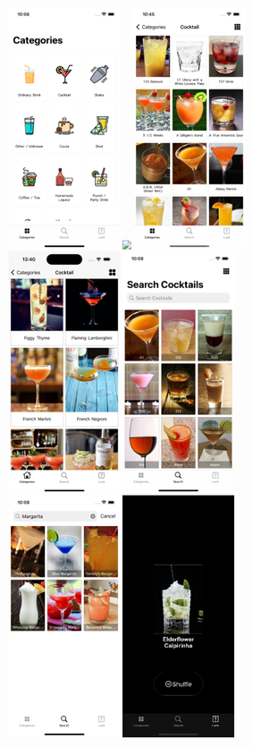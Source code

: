 <p float="left">
  <img src="https://github.com/EnsarOzturk/CocktailApp/blob/mvvm/Screenshots/Categories.png" width="200" />
  <img src="https://github.com/EnsarOzturk/CocktailApp/blob/mvvm/Screenshots/CategoriesDarkMode" width="200" /> 
  <img src="https://github.com/EnsarOzturk/CocktailApp/blob/mvvm/Screenshots/List.png" width="200" /> 
  <img src="https://github.com/EnsarOzturk/CocktailApp/blob/mvvm/Screenshots/ListBigCard.png" width="200"/>
  <img src="https://github.com/EnsarOzturk/CocktailApp/blob/mvvm/Screenshots/Search.png" width="200" />
  <img src="https://github.com/EnsarOzturk/CocktailApp/blob/mvvm/Screenshots/Searching.png" width="200" />
  <img src="https://github.com/EnsarOzturk/CocktailApp/blob/mvvm/Screenshots/Random.gif" width="200" />
</p>

